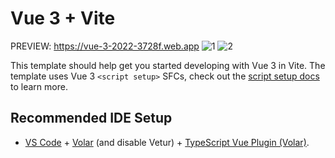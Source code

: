 # Vue 3 + Vite
PREVIEW: https://vue-3-2022-3728f.web.app
![1](https://user-images.githubusercontent.com/117450061/210060759-d271c0da-dcf4-442e-b21b-25a816ef8ddf.png)
![2](https://user-images.githubusercontent.com/117450061/210060765-2323eebb-155c-4ff9-8a94-5ad7cf268ad6.png)

This template should help get you started developing with Vue 3 in Vite. The template uses Vue 3 `<script setup>` SFCs, check out the [script setup docs](https://v3.vuejs.org/api/sfc-script-setup.html#sfc-script-setup) to learn more.

## Recommended IDE Setup

- [VS Code](https://code.visualstudio.com/) + [Volar](https://marketplace.visualstudio.com/items?itemName=Vue.volar) (and disable Vetur) + [TypeScript Vue Plugin (Volar)](https://marketplace.visualstudio.com/items?itemName=Vue.vscode-typescript-vue-plugin).
